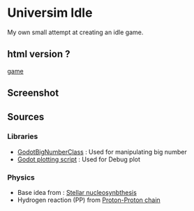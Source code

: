 # Universim Idle

My own small attempt at creating an idle game.


## html version ?
[game](Builds/html/Universim.html)

## Screenshot

## Sources

### Libraries
- [GodotBigNumberClass](https://github.com/ChronoDK/GodotBigNumberClass) : Used for manipulating big number
- [Godot plotting script](https://github.com/remram44/godot-plot) : Used for Debug plot

### Physics

- Base idea from  : [Stellar nucleosynbthesis](https://en.wikipedia.org/wiki/Stellar_nucleosynthesis)
- Hydrogen reaction (PP) from [Proton-Proton chain](https://en.wikipedia.org/wiki/Proton%E2%80%93proton_chain)
